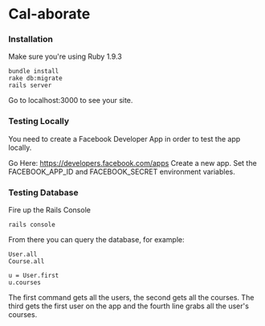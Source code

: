 # Cal-aborate

### Installation

Make sure you're using Ruby 1.9.3

    bundle install
    rake db:migrate
    rails server

Go to localhost:3000 to see your site.

### Testing Locally

You need to create a Facebook Developer App in order to test the app locally.

Go Here: https://developers.facebook.com/apps
Create a new app.
Set the FACEBOOK_APP_ID and FACEBOOK_SECRET environment variables.

### Testing Database

Fire up the Rails Console

    rails console

From there you can query the database, for example:

    User.all
    Course.all

    u = User.first
    u.courses

The first command gets all the users, the second gets all the courses. The third gets the first user on the app and the fourth line grabs all the user's courses.